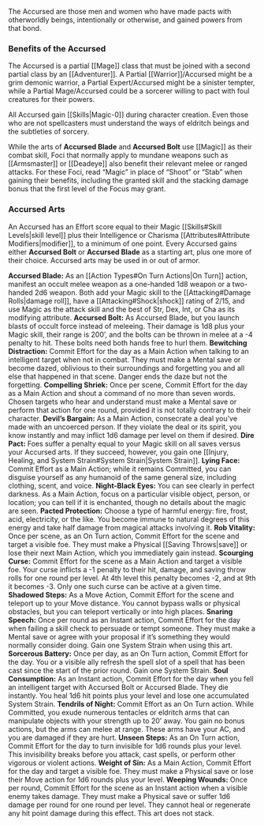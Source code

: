 The Accursed are those men and women who have made pacts with otherworldly beings, intentionally or otherwise, and gained powers from that bond.
### Benefits of the Accursed
The Accursed is a partial [[Mage]] class that must be joined with a second partial class by an [[Adventurer]]. A Partial [[Warrior]]/Accursed might be a grim demonic warrior, a Partial Expert/Accursed might be a sinister tempter, while a Partial Mage/Accursed could be a sorcerer willing to pact with foul creatures for their powers. 

All Accursed gain [[Skills|Magic-0]] during character creation. Even those who are not spellcasters must understand the ways of eldritch beings and the subtleties of sorcery. 

While the arts of **Accursed Blade** and **Accursed Bolt** use [[Magic]] as their combat skill, Foci that normally apply to mundane weapons such as [[Armsmaster]] or [[Deadeye]] also benefit their relevant melee or ranged attacks. For these Foci, read “Magic” in place of “Shoot” or “Stab” when gaining their benefits, including the granted skill and the stacking damage bonus that the first level of the Focus may grant.
### Accursed Arts
An Accursed has an Effort score equal to their Magic [[Skills#Skill Levels|skill level]] plus their Intelligence or Charisma [[Attributes#Attribute Modifiers|modifier]], to a minimum of one point. Every Accursed gains either **Accursed Bolt** or **Accursed Blade** as a starting art, plus one more of their choice. Accursed arts may be used in or out of armor.

**Accursed Blade:** As an [[Action Types#On Turn Actions|On Turn]] action, manifest an occult melee weapon as a one-handed 1d8 weapon or a two-handed 2d6 weapon. Both add your Magic skill to the [[Attacking#Damage Rolls|damage roll]], have a [[Attacking#Shock|shock]] rating of 2/15, and use Magic as the attack skill and the best of Str, Dex, Int, or Cha as its modifying attribute.
**Accursed Bolt:** As Accursed Blade, but you launch blasts of occult force instead of meleeing. Their damage is 1d8 plus your Magic skill, their range is 200’, and the bolts can be thrown in melee at a -4 penalty to hit. These bolts need both hands free to hurl them.
**Bewitching Distraction:** Commit Effort for the day as a Main Action when talking to an intelligent target when not in combat. They must make a Mental save or become dazed, oblivious to their surroundings and forgetting you and all else that happened in that scene. Danger ends the daze but not the forgetting.
**Compelling Shriek:** Once per scene, Commit Effort for the day as a Main Action and shout a command of no more than seven words. Chosen targets who hear and understand must make a Mental save or perform that action for one round, provided it is not totally contrary to their character.
**Devil’s Bargain:** As a Main Action, consecrate a deal you’ve made with an uncoerced person. If they violate the deal or its spirit, you know instantly and may inflict 1d6 damage per level on them if desired.
**Dire Pact:** Foes suffer a penalty equal to your Magic skill on all saves versus your Accursed arts. If they succeed, however, you gain one [[Injury, Healing, and System Strain#System Strain|System Strain]].
**Lying Face:** Commit Effort as a Main Action; while it remains Committed, you can disguise yourself as any humanoid of the same general size, including clothing, scent, and voice.
**Night-Black Eyes:** You can see clearly in perfect darkness. As a Main Action, focus on a particular visible object, person, or location; you can tell if it is enchanted, though no details about the magic are seen.
**Pacted Protection:** Choose a type of harmful energy: fire, frost, acid, electricity, or the like. You become immune to natural degrees of this energy and take half damage from magical attacks involving it.
**Rob Vitality:** Once per scene, as an On Turn action, Commit Effort for the scene and target a visible foe. They must make a Physical [[Saving Throws|save]] or lose their next Main Action, which you immediately gain instead.
**Scourging Curse:** Commit Effort for the scene as a Main Action and target a visible foe. Your curse inflicts a -1 penalty to their hit, damage, and saving throw rolls for one round per level. At 4th level this penalty becomes -2, and at 9th it becomes -3. Only one such curse can be active at a given time.
**Shadowed Steps:** As a Move Action, Commit Effort for the scene and teleport up to your Move distance. You cannot bypass walls or physical obstacles, but you can teleport vertically or into high places.
**Snaring Speech:** Once per round as an Instant action, Commit Effort for the day when failing a skill check to persuade or tempt someone. They must make a Mental save or agree with your proposal if it’s something they would normally consider doing. Gain one System Strain when using this art.
**Sorcerous Battery:** Once per day, as an On Turn action, Commit Effort for the day. You or a visible ally refresh the spell slot of a spell that has been cast since the start of the prior round. Gain one System Strain.
**Soul Consumption:** As an Instant action, Commit Effort for the day when you fell an intelligent target with Accursed Bolt or Accursed Blade. They die instantly. You heal 1d6 hit points plus your level and lose one accumulated System Strain.
**Tendrils of Night:** Commit Effort as an On Turn action. While Committed, you exude numerous tentacles or eldritch arms that can manipulate objects with your strength up to 20’ away. You gain no bonus actions, but the arms can melee at range. These arms have your AC, and you are damaged if they are hurt.
**Unseen Steps:** As an On Turn action, Commit Effort for the day to turn invisible for 1d6 rounds plus your level. This invisibility breaks before you attack, cast spells, or perform other vigorous or violent actions.
**Weight of Sin:** As a Main Action, Commit Effort for the day and target a visible foe. They must make a Physical save or lose their Move action for 1d6 rounds plus your level.
**Weeping Wounds:** Once per round, Commit Effort for the scene as an Instant action when a visible enemy takes damage. They must make a Physical save or suffer 1d6 damage per round for one round per level. They cannot heal or regenerate any hit point damage during this effect. This art does not stack.